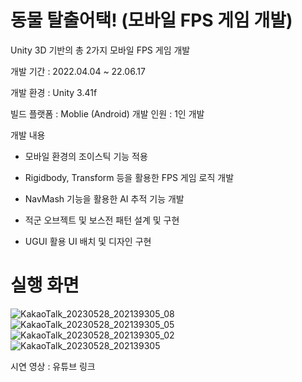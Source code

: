 # 동물 탈출어택! (모바일 FPS 게임 개발)

Unity 3D 기반의 총 2가지 모바일 FPS 게임 개발

개발 기간 : 2022.04.04 ~ 22.06.17

개발 환경 : Unity 3.41f

빌드 플랫폼 : Moblie (Android)
개발 인원 : 1인 개발

개발 내용

- 모바일 환경의 조이스틱 기능 적용

- Rigidbody, Transform 등을 활용한 FPS 게임 로직 개발

- NavMash 기능을 활용한 AI 추적 기능 개발

- 적군 오브젝트 및 보스전 패턴 설계 및 구현

- UGUI 활용 UI 배치 및 디자인 구현

# 실행 화면

![KakaoTalk_20230528_202139305_08](https://github.com/jush4049/Moblie_FPS_Game/assets/96518656/7f18724a-b67f-494d-9e22-4acb52b11b4d)
![KakaoTalk_20230528_202139305_05](https://github.com/jush4049/Moblie_FPS_Game/assets/96518656/35ecbd03-b438-4c89-9dbc-0198082d7cae)
![KakaoTalk_20230528_202139305_02](https://github.com/jush4049/Moblie_FPS_Game/assets/96518656/17afd77f-26d7-4edc-8c55-1af0847ecc46)
![KakaoTalk_20230528_202139305](https://github.com/jush4049/Moblie_FPS_Game/assets/96518656/872ee4d5-18fe-47c2-b8ab-2304aa6fa7b2)

시연 영상  : 유튜브 링크
